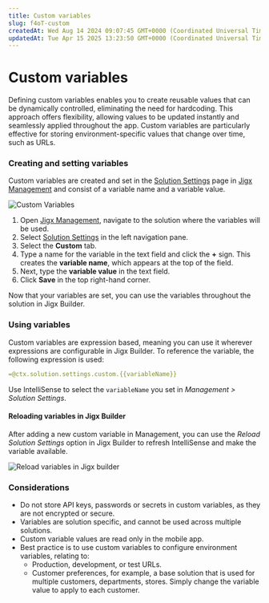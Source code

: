 ```yaml
---
title: Custom variables
slug: f4oT-custom
createdAt: Wed Aug 14 2024 09:07:45 GMT+0000 (Coordinated Universal Time)
updatedAt: Tue Apr 15 2025 13:23:50 GMT+0000 (Coordinated Universal Time)
---
```


# Custom variables

Defining custom variables enables you to create reusable values that can be dynamically controlled, eliminating the need for hardcoding. This approach offers flexibility, allowing values to be updated instantly and seamlessly applied throughout the app. Custom variables are particularly effective for storing environment-specific values that change over time, such as URLs.

### Creating and setting variables

Custom variables are created and set in the [Solution Settings](solution-settings.md) page in [Jigx Management](<../../../Administration/Management Overview.md>) and consist of a variable name and a variable value.

![Custom Variables](https://archbee-image-uploads.s3.amazonaws.com/0TQnKgJpsWhT3gQzQOhdY-RA_r561Nvc-59iw8KrHaE-20240819-075737.gif)

1. Open [Jigx Management](<../../../Administration/Management Overview.md>), navigate to the solution where the variables will be used.
2. Select [Solution Settings](solution-settings.md) in the left navigation pane.
3. Select the **Custom** tab.
4. Type a name for the variable in the text field and click the **+** sign. This creates the **variable name**, which appears at the top of the field.
5. Next, type the **variable value** in the text field.
6. Click **Save** in the top right-hand corner.

Now that your variables are set, you can use the variables throughout the solution in Jigx Builder.

### Using variables

Custom variables are expression based, meaning you can use it wherever expressions are configurable in Jigx Builder. To reference the variable, the following expression is used:

```yaml
=@ctx.solution.settings.custom.{{variableName}} 
```

Use IntelliSense to select the `variableName` you set in _Management > Solution Settings_.

#### Reloading variables in Jigx Builder

After adding a new custom variable in Management, you can use the _Reload Solution Settings_ option in Jigx Builder to refresh IntelliSense and make the variable available.

![Reload variables in Jigx builder](https://archbee-image-uploads.s3.amazonaws.com/0TQnKgJpsWhT3gQzQOhdY-Xlz4cUJDzdSHr1WCVNU3a-20250408-093707.gif)

### Considerations

* Do not store API keys, passwords or secrets in custom variables, as they are not encrypted or secure.
* Variables are solution specific, and cannot be used across multiple solutions.
* Custom variable values are read only in the mobile app.
* Best practice is to use custom variables to configure environment variables, relating to:
  * Production, development, or test URLs.
  * Customer preferences, for example, a base solution that is used for multiple customers, departments, stores. Simply change the variable value to apply to each customer.
